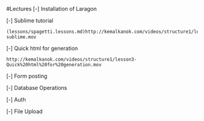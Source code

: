 #Lectures
[-] Installation of Laragon

[-] Sublime tutorial
  ```
  (lessons/spagetti.lessons.md)http://kemalkanok.com/videos/structure1/lesson2-sublime.mov
  ```
  
[-] Quick html for generation
  ```
  http://kemalkanok.com/videos/structure1/lesson3-Quick%20html%20for%20generation.mov
  ```
[-] Form posting

[-] Database Operations

[-] Auth

[-] File Upload
